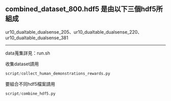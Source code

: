 ## combined_dataset_800.hdf5 是由以下三個hdf5所組成

ur10_dualtable_dualsense_205、ur10_dualtable_dualsense_220、ur10_dualtable_dualsense_381
- - -

data蒐集詳見：run.sh

收集dataset請用
```Python
script/collect_human_demonstrations_rewards.py
```
要組合不同hdf5檔案請用
```Python
script/combine_hdf5.py
```
